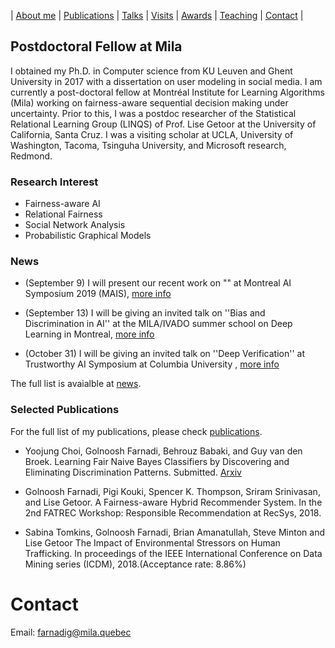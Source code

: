 | [About me](#aboutme.md) | [Publications](publications.md) | [Talks](talks.md) | [Visits](visits.md) | [Awards](awards.md) | [Teaching](teaching.md) | [Contact](#Contact) |

## Postdoctoral Fellow at Mila

I obtained my Ph.D. in Computer science from KU Leuven and Ghent University in 2017 with a dissertation on user modeling in social media. I am currently a post-doctoral fellow at Montréal Institute for Learning Algorithms (Mila) working on fairness-aware sequential decision making under uncertainty. Prior to this, I was a postdoc researcher of the Statistical Relational Learning Group (LINQS) of Prof. Lise Getoor at the University of California, Santa Cruz. I was a visiting scholar at UCLA, University of Washington, Tacoma, Tsinguha University, and Microsoft research, Redmond.

### Research Interest

- Fairness-aware AI
- Relational Fairness
- Social Network Analysis
- Probabilistic Graphical Models

### News

- (September 9) I will present our recent work on "" at Montreal AI Symposium 2019 (MAIS), [more info](http://montrealaisymposium.com/)

- (September 13) I will be giving an invited talk on ''Bias and Discrimination in AI'' at the MILA/IVADO summer school on Deep Learning in Montreal, [more info](https://ivado.ca/en/trainings/schools/deep-learning-school-4th-and-5th-edition/)

- (October 31) I will be giving an invited talk on ''Deep Verification'' at Trustworthy AI Symposium at Columbia University , [more info](https://datascience.columbia.edu/trustworthy-ai-symposium)


The full list is avaialble at [news](news.md).

### Selected Publications

For the full list of my publications, please check [publications](publications.md).

- Yoojung Choi, Golnoosh Farnadi, Behrouz Babaki, and Guy van den Broek. Learning Fair Naive Bayes Classifiers by Discovering and Eliminating Discrimination Patterns. Submitted. [Arxiv](https://arxiv.org/abs/1906.03843)

- Golnoosh Farnadi, Pigi Kouki, Spencer K. Thompson, Sriram Srinivasan, and Lise Getoor. A Fairness-aware Hybrid Recommender System. In the 2nd FATREC Workshop: Responsible Recommendation at RecSys, 2018.

- Sabina Tomkins, Golnoosh Farnadi, Brian Amanatullah, Steve Minton and Lise Getoor The Impact of Environmental Stressors on Human Trafficking. In proceedings of the IEEE International Conference on Data Mining series (ICDM), 2018.(Acceptance rate: 8.86%)

# Contact

Email: farnadig@mila.quebec


